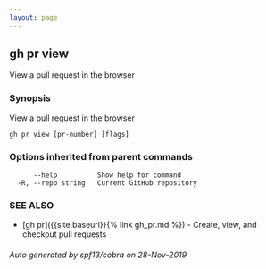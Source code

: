 ```yaml
---
layout: page
---
```


## gh pr view

View a pull request in the browser

### Synopsis

View a pull request in the browser

```
gh pr view [pr-number] [flags]
```

### Options inherited from parent commands

```
      --help          Show help for command
  -R, --repo string   Current GitHub repository
```

### SEE ALSO

* [gh pr]({{site.baseurl}}{% link gh_pr.md %})	 - Create, view, and checkout pull requests

###### Auto generated by spf13/cobra on 28-Nov-2019
